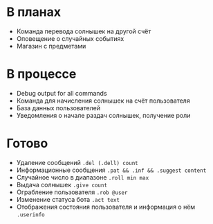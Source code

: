 # В планах

* Команда перевода солнышек на другой счёт
* Оповещение о случайных событиях
* Магазин с предметами

# В процессе

* Debug output for all commands
* Команда для начисления солнышек на счёт пользователя
* База данных пользователей
* Уведомления о начале раздач солнышек, получение роли

# Готово

* Удаление сообщений `.del (.dell) count`
* Информационные сообщения `.pat && .inf && .suggest content`
* Случайное число в диапазоне `.roll min max`
* Выдача солнышек `.give count`
* Ограбление пользователя `.rob @user`
* Изменение статуса бота `.act text`
* Отображения состояния пользователя и информация о нём `.userinfo`